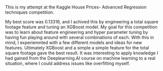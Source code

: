 This is my attempt at the Kaggle House Prices- Advanced Regression techniques competition. 

My best score was 0.13316, and I achived this by engineering a total square footage feature and tuning an XGBoost model. My goal for this competition was 
to learn about feature engineering and hyper parameter tuning by having fun playing around with several combinations of each. 
With this in mind, I experiemnted with a few different models and ideas for new features. Ultimately XGBoost and a simple a simple feature for the total 
square footage gave the best result. It was interesting to apply knowledge I had gained from the Deeplearning.AI course on machine learning to a real situation,
where I could address issues like overfitting myself. 
